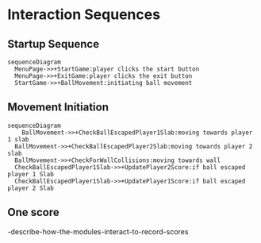 # Interaction Sequences

## Startup Sequence

```mermaid
sequenceDiagram
  MenuPage->>+StartGame:player clicks the start button
  MenuPage->>+ExitGame:player clicks the exit button
  StartGame->>+BallMovement:initiating ball movement
```

## Movement Initiation

```mermaid
sequenceDiagram
	BallMovement->>+CheckBallEscapedPlayer1Slab:moving towards player 1 slab
  BallMovement->>+CheckBallEscapedPlayer2Slab:moving towards player 2 slab
  BallMovement->>+CheckForWallCollisions:moving towards wall
  CheckBallEscapedPlayer1Slab->>+UpdatePlayer2Score:if ball escaped player 1 Slab
  CheckBallEscapedPlayer1Slab->>+UpdatePlayer1Score:if ball escaped player 2 Slab
```

## One score

-describe-how-the-modules-interact-to-record-scores
